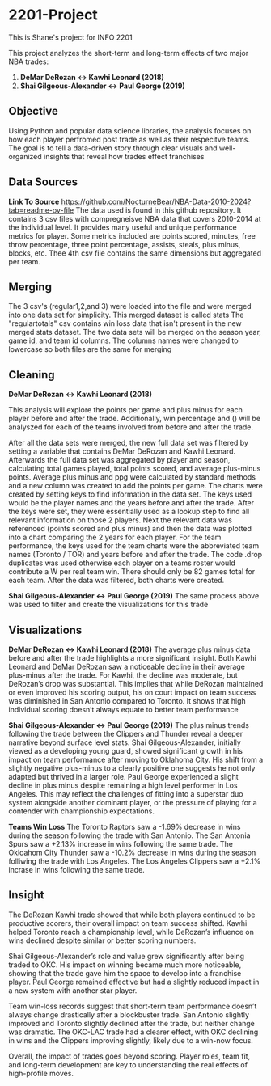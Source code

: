 # 2201-Project
This is Shane's project for INFO 2201

This project analyzes the short-term and long-term effects of two major NBA trades:
1. **DeMar DeRozan ↔ Kawhi Leonard (2018)**
2. **Shai Gilgeous-Alexander ↔ Paul George (2019)**

##  **Objective**
Using Python and popular data science libraries, the analysis focuses on how each player perfromed post trade as well as their respecitve teams.
The goal is to tell a data-driven story through clear visuals and well-organized insights that reveal how trades effect franchises

##  **Data Sources**
**Link To Source**
https://github.com/NocturneBear/NBA-Data-2010-2024?tab=readme-ov-file
The data used is found in this github repository. It contains 3 csv files with compregneisve NBA data that covers 2010-2014 at the individual level. It provides many useful and unique performance metrics for player. Some metrics included are points scored, minutes, free throw percentage, three point percentage, assists, steals, plus minus, blocks, etc. Thee 4th csv file contains the same dimensions but aggregated per team.

##  **Merging**
The 3 csv's (regular1,2,and 3) were loaded into the file and were merged into one data set for simplicity. This merged dataset is called stats
The "regulartotals" csv contains win loss data that isn't present in the new merged stats dataset. The two data sets will be merged on the season year, game id, and team id columns. The columns names were changed to lowercase so both files are the same for merging

##  **Cleaning**
**DeMar DeRozan ↔ Kawhi Leonard (2018)**

This analysis will explore the points per game and plus minus for each player before and after the trade. Additionally, win percentage and () will be analyszed for each of the teams involved from before and after the trade.

After all the data sets were merged, the new full data set was filtered by setting a variable that contains DeMar DeRozan and Kawhi Leonard.
Afterwards the full data set was aggregated by player and season, calculating total games played, total points scored, and average plus-minus points. Average plus minus and ppg were calculated by standard methods and a new column was created to add the points per game. The charts were created by setting keys to find information in the data set. The keys used would be the player names and the years before and after the trade. After the keys were set, they were essentially used as a lookup step to find all relevant information on those 2 players. Next the relevant data was referenced (points scored and plus minus) and then the data was plotted into a chart comparing the 2 years for each player. For the team performance, the keys used for the team charts were the abbreviated team names (Toronto / TOR) and years before and after the trade. The code .drop duplicates was used otherwise each player on a teams roster would contribute a W per real team win. There should only be 82 games total for each team. After the data was filtered, both charts were created.

**Shai Gilgeous-Alexander ↔ Paul George (2019)**
The same process above was used to filter and create the visualizations for this trade

##  **Visualizations**
**DeMar DeRozan ↔ Kawhi Leonard (2018)**
The average plus minus data before and after the trade highlights a more significant insight. Both Kawhi Leonard and DeMar DeRozan saw a noticeable decline in their average plus-minus after the trade. For Kawhi, the decline was moderate, but DeRozan’s drop was substantial. This implies that while DeRozan maintained or even improved his scoring output, his on court impact on team success was diminished in San Antonio compared to Toronto. It shows that high individual scoring doesn’t always equate to better team performance

**Shai Gilgeous-Alexander ↔ Paul George (2019)**
The plus minus trends following the trade between the Clippers and Thunder reveal a deeper narrative beyond surface level stats. Shai Gilgeous-Alexander, initially viewed as a developing young guard, showed significant growth in his impact on team performance after moving to Oklahoma City. His shift from a slightly negative plus-minus to a clearly positive one suggests he not only adapted but thrived in a larger role. Paul George experienced a slight decline in plus minus despite remaining a high level performer in Los Angeles. This may reflect the challenges of fitting into a superstar duo system alongside another dominant player, or the pressure of playing for a contender with championship expectations.

**Teams Win Loss**
The Toronto Raptors saw a -1.69% decrease in wins during the season following the trade with San Antonio. The San Antonia Spurs saw a +2.13% increase in wins following the same trade. 
The Okloahom City Thunder saw a -10.2% decrease in wins during the season folliwing the trade with Los Angeles. The Los Angeles Clippers saw a +2.1% incrase in wins following the same trade.

##  **Insight**
The DeRozan Kawhi trade showed that while both players continued to be productive scorers, their overall impact on team success shifted. Kawhi helped Toronto reach a championship level, while DeRozan’s influence on wins declined despite similar or better scoring numbers.

Shai Gilgeous-Alexander’s role and value grew significantly after being traded to OKC. His impact on winning became much more noticeable, showing that the trade gave him the space to develop into a franchise player. Paul George remained effective but had a slightly reduced impact in a new system with another star player.

Team win-loss records suggest that short-term team performance doesn’t always change drastically after a blockbuster trade. San Antonio slightly improved and Toronto slightly declined after the trade, but neither change was dramatic. The OKC-LAC trade had a clearer effect, with OKC declining in wins and the Clippers improving slightly, likely due to a win-now focus.

Overall, the impact of trades goes beyond scoring. Player roles, team fit, and long-term development are key to understanding the real effects of high-profile moves.
